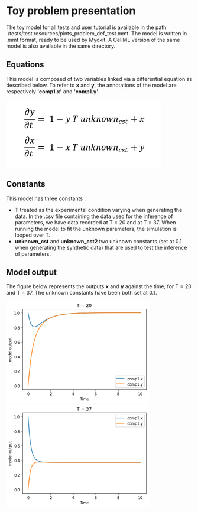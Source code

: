 # Toy problem presentation

The toy model for all tests and user tutorial is available in the path ./tests/test resources/pints_problem_def_test.mmt. The model is written in .mmt format, ready to be used by Myokit. A CellML version of the same model is also available in the same directory.

## Equations

This model is composed of two variables linked via a differential equation as described below. To refer to <strong>x</strong> and <strong>y</strong>, the annotations of the model are respectively <strong>'comp1.x'</strong> and <strong>'comp1.y'</strong>.

![Model equations](./model_equations.PNG)

## Constants

This model has three constants :
  - <strong>T</strong> treated as the experimental condition varying when generating the data. In the .csv file containing the data used for the inference of parameters, we have data recorded at T = 20 and at T = 37. When running the model to fit the unknown parameters, the simulation is looped over T.
  - <strong>unknown_cst</strong> and <strong>unknown_cst2</strong> two unknown constants (set at 0.1 when generating the synthetic data) that are used to test the inference of parameters. 
  
## Model output

The figure below represents the outputs <strong>x</strong> and <strong>y</strong> against the time, for T = 20 and T = 37. The unknown constants have been both set at 0.1.

![outputs](./model_output_T_20.png)
![outputs](./model_output_T_37.png)
